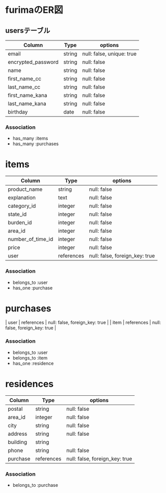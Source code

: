 # furimaのER図

## usersテーブル

| Column              | Type   | options                   |
| ------------------- | ------ | ------------------------- |
| email               | string | null: false, unique: true |
| encrypted_password  | string | null: false               |
| name                | string | null: false               |
| first_name_cc       | string | null: false               |
| last_name_cc        | string | null: false               |
| first_name_kana     | string | null: false               |
| last_name_kana      | string | null: false               |
| birthday            | date   | null: false               |

### Association

- has_many :items
- has_many :purchases

# items

| Column            | Type       | options                        |
| ----------------- | ---------- | ------------------------------ |
| product_name      | string     | null: false                    |
| explanation       | text       | null: false                    |
| category_id       | integer    | null: false                    |
| state_id          | integer    | null: false                    |
| burden_id         | integer    | null: false                    |
| area_id           | integer    | null: false                    |
| number_of_time_id | integer    | null: false                    |
| price             | integer    | null: false                    |
| user              | references | null: false, foreign_key: true |

### Association

- belongs_to :user
- has_one :purchase

# purchases

| user  | references | null: false, foreign_key: true |
| item  | references | null: false, foreign_key: true |

### Association

- belongs_to :user
- belongs_to :item
- has_one :residence

# residences

| Column     | Type       | options                        |
| -----------| ---------- | ------------------------------ |
| postal     | string     | null: false                    |
| area_id    | integer    | null: false                    |
| city       | string     | null: false                    |
| address    | string     | null: false                    |
| building   | string     |                                |
| phone      | string     | null: false                    |
| purchase   | references | null: false, foreign_key: true |


### Association

- belongs_to :purchase
